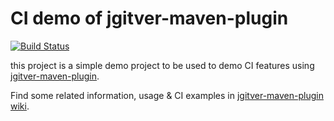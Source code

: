# CI demo of jgitver-maven-plugin

[![Build Status](https://travis-ci.org/jgitver/demo-ci-jgitver-maven-plugin.svg?branch=master)](https://travis-ci.org/jgitver/demo-ci-jgitver-maven-plugin)

this project is a simple demo project to be used to demo CI features using [jgitver-maven-plugin](https://github.com/jgitver/jgitver-maven-plugin).

Find some related information, usage & CI examples in [jgitver-maven-plugin wiki](https://github.com/jgitver/jgitver-maven-plugin/wiki).

